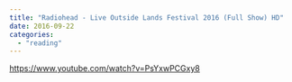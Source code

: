 ```yaml
---
title: "Radiohead - Live Outside Lands Festival 2016 (Full Show) HD"
date: 2016-09-22
categories: 
  - "reading"
---
```


https://www.youtube.com/watch?v=PsYxwPCGxy8
